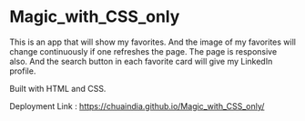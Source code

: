 # Magic_with_CSS_only

This is an app that will show my favorites. And the image of my favorites will change continuously if one refreshes the page.
The page is responsive also. And the search button in each favorite card will give my LinkedIn profile.

Built with HTML and CSS.

Deployment Link : https://chuaindia.github.io/Magic_with_CSS_only/